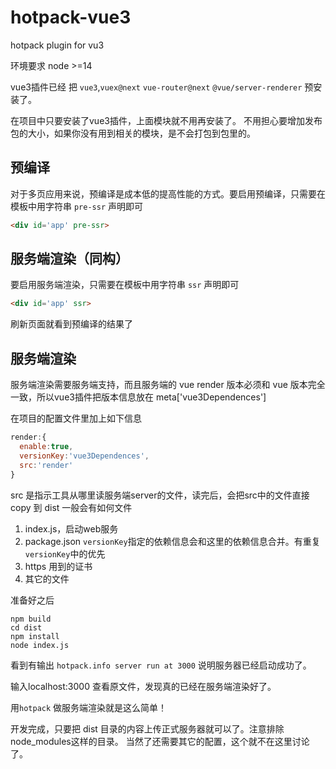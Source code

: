 # hotpack-vue3
hotpack plugin for vu3

环境要求 node >=14

vue3插件已经 把 `vue3`,`vuex@next` `vue-router@next` `@vue/server-renderer` 预安装了。

在项目中只要安装了vue3插件，上面模块就不用再安装了。
不用担心要增加发布包的大小，如果你没有用到相关的模块，是不会打包到包里的。

## 预编译

对于多页应用来说，预编译是成本低的提高性能的方式。要启用预编译，只需要在模板中用字符串 `pre-ssr` 声明即可

```html
<div id='app' pre-ssr>
```
## 服务端渲染（同构）
要启用服务端渲染，只需要在模板中用字符串 `ssr` 声明即可

```html
<div id='app' ssr>
```
刷新页面就看到预编译的结果了

## 服务端渲染
服务端渲染需要服务端支持，而且服务端的 vue render 版本必须和 vue 版本完全一致，所以vue3插件把版本信息放在 meta['vue3Dependences']

在项目的配置文件里加上如下信息
```js
render:{
  enable:true,
  versionKey:'vue3Dependences',
  src:'render'
}
```
src 是指示工具从哪里读服务端server的文件，读完后，会把src中的文件直接copy 到 dist
  一般会有如何文件
1. index.js，启动web服务
2. package.json  `versionKey`指定的依赖信息会和这里的依赖信息合并。有重复`versionKey`中的优先
3. https 用到的证书
4. 其它的文件

准备好之后
```shell
npm build
cd dist
npm install
node index.js
```

看到有输出 `hotpack.info server run at 3000`  说明服务器已经启动成功了。

输入localhost:3000 查看原文件，发现真的已经在服务端渲染好了。

用`hotpack` 做服务端渲染就是这么简单！

开发完成，只要把 dist 目录的内容上传正式服务器就可以了。注意排除node_modules这样的目录。
当然了还需要其它的配置，这个就不在这里讨论了。